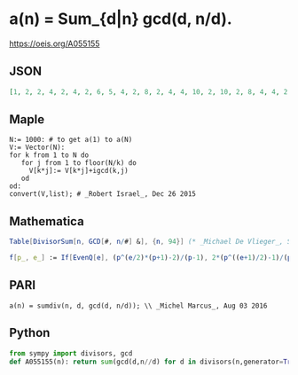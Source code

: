 # a\(n\) \= Sum\_\{d\|n\} gcd\(d, n/d\)\.
https://oeis.org/A055155
## JSON
```JSON
[1, 2, 2, 4, 2, 4, 2, 6, 5, 4, 2, 8, 2, 4, 4, 10, 2, 10, 2, 8, 4, 4, 2, 12, 7, 4, 8, 8, 2, 8, 2, 14, 4, 4, 4, 20, 2, 4, 4, 12, 2, 8, 2, 8, 10, 4, 2, 20, 9, 14, 4, 8, 2, 16, 4, 12, 4, 4, 2, 16, 2, 4, 10, 22, 4, 8, 2, 8, 4, 8, 2, 30, 2, 4, 14, 8, 4, 8, 2, 20, 17, 4, 2, 16, 4, 4, 4, 12, 2, 20, 4, 8, 4, 4]
```
## Maple
```Maple
N:= 1000: # to get a(1) to a(N)
V:= Vector(N):
for k from 1 to N do
   for j from 1 to floor(N/k) do
     V[k*j]:= V[k*j]+igcd(k,j)
   od
od:
convert(V,list); # _Robert Israel_, Dec 26 2015
```
## Mathematica
```Mathematica
Table[DivisorSum[n, GCD[#, n/#] &], {n, 94}] (* _Michael De Vlieger_, Sep 23 2017 *)
```
```Mathematica
f[p_, e_] := If[EvenQ[e], (p^(e/2)*(p+1)-2)/(p-1), 2*(p^((e+1)/2)-1)/(p-1)]; a[1] = 1; a[n_] := Times @@ (f @@@ FactorInteger[n]); Array[a, 100] (* _Amiram Eldar_, Sep 30 2020 *)
```
## PARI
```PARI
a(n) = sumdiv(n, d, gcd(d, n/d)); \\ _Michel Marcus_, Aug 03 2016
```
## Python
```Python
from sympy import divisors, gcd
def A055155(n): return sum(gcd(d,n//d) for d in divisors(n,generator=True)) # _Chai Wah Wu_, Aug 19 2021
```
